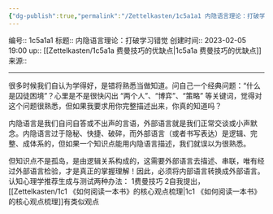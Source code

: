 ```yaml
---
{"dg-publish":true,"permalink":"/Zettelkasten/1c5a1a1 内隐语言理论：打破学习错觉/","dgPassFrontmatter":true}
---
```


编号:: 1c5a1a1
标题:: 内隐语言理论：打破学习错觉
创建时间:: 2023-02-05 19:00
up:: [[Zettelkasten/1c5a1a 费曼技巧的优缺点\|1c5a1a 费曼技巧的优缺点]]
来源:: 

---
很多时候我们自认为学得好，是错将熟悉当做知道。问自己一个经典问题：“什么是囚徒困境”？心里是不是很快闪出 “两个人”、“博弈”、“策略” 等关键词，觉得对这个问题很熟悉，但如果我要求用你完整描述出来，你真的知道吗？

内隐语言是我们自问自答或不出声的言语，外部语言就是我们正常交谈或小声默念。内隐语言过于隐秘、快捷、破碎，而外部语言（或者书写表达）是逻辑、完整、成体系的，但如果一个知识点能用内隐语言描述，我们就误以为很熟悉。

但知识点不是孤岛，是由逻辑关系构成的，这需要外部语言去描述、串联，唯有经过外部语言检验，才是真正的掌握理解！因此，必须将内部语言转换成外部语言。认知心理学推荐生成与测试两种办法：
1费曼技巧
2自我提出， [[Zettelkasten/1c1 《如何阅读一本书》的核心观点梳理\|1c1 《如何阅读一本书》的核心观点梳理]]有类似观点
